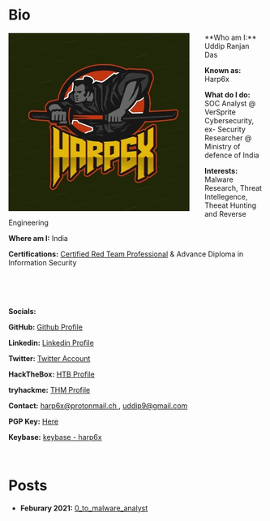 

# Bio

<img style="padding-right: 30px;" align="left" src="assets/images/harp6.jpeg">
**Who am I:** Uddip Ranjan Das		

**Known as:** Harp6x

**What do I do:** SOC Analyst @ VerSprite Cybersecurity, ex- Security Researcher @ Ministry of defence of India

**Interests:** Malware Research, Threat Intellegence, Theeat Hunting and Reverse Engineering

**Where am I:** India

**Certifications:** [Certified Red Team Professional](https://www.credential.net/f86a21bc-8852-4c4f-a6d8-d2b32f1c995a)
 & Advance Diploma in Information Security

<br clear="left"/>
<br />
<br />


**Socials:**

**GitHub:** [ Github Profile ](https://github.com/harp6x)

**Linkedin:** [Linkedin Profile ]( https://www.linkedin.com/in/harp6x)

**Twitter:** [ Twitter Account ](https://twitter.com/harp6x/)

**HackTheBox:** [ HTB Profile ](https://app.hackthebox.com/users/349193) <script src="https://www.hackthebox.eu/badge/349193"></script>

**tryhackme:**  [ THM Profile ](https://tryhackme.com/p/Harp6x)

**Contact:** [ harp6x@protonmail.ch ](mailto:harp6x@protonmail.ch),  [ uddip9@gmail.com ](mailto:uddip9@gmail.com)

**PGP Key:** [ Here ](https://raw.githubusercontent.com/harp6x/harp6x.github.io/master/harp6x%20PGP%20Public%20Key.asc)

**Keybase:** [ keybase - harp6x ](https://keybase.io/harp6x)

<br clear="left"/>

# Posts

- **Feburary 2021:** [0_to_malware_analyst](posts/0_to_malware_analyst.md)
